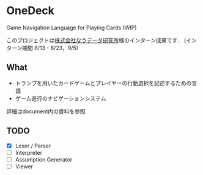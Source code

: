 # OneDeck
Game Navigation Language for Playing Cards (WIP)

このプロジェクトは[株式会社なうデータ研究所](https://www.nau.co.jp/)様のインターン成果です．
(インターン期間 8/13 - 8/23，9/5)

## What
- トランプを用いたカードゲームとプレイヤーの行動選択を記述するための言語
- ゲーム進行のナビゲーションシステム

詳細はdocument内の資料を参照

## TODO
- [x] Lexer / Parser
- [ ] Interpreter
- [ ] Assumption Generator
- [ ] Viewer
